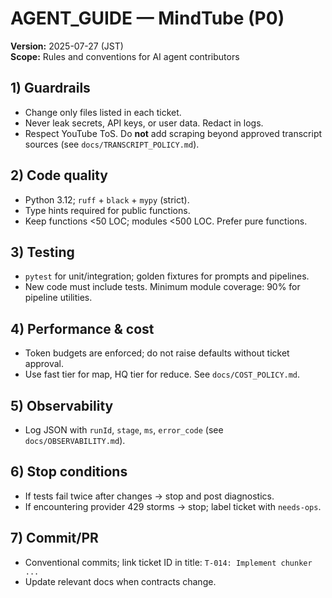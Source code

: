 # AGENT_GUIDE — MindTube (P0)

**Version:** 2025-07-27 (JST)  
**Scope:** Rules and conventions for AI agent contributors

## 1) Guardrails
- Change only files listed in each ticket.
- Never leak secrets, API keys, or user data. Redact in logs.
- Respect YouTube ToS. Do **not** add scraping beyond approved transcript sources (see `docs/TRANSCRIPT_POLICY.md`).

## 2) Code quality
- Python 3.12; `ruff` + `black` + `mypy` (strict).
- Type hints required for public functions.
- Keep functions <50 LOC; modules <500 LOC. Prefer pure functions.

## 3) Testing
- `pytest` for unit/integration; golden fixtures for prompts and pipelines.
- New code must include tests. Minimum module coverage: 90% for pipeline utilities.

## 4) Performance & cost
- Token budgets are enforced; do not raise defaults without ticket approval.
- Use fast tier for map, HQ tier for reduce. See `docs/COST_POLICY.md`.

## 5) Observability
- Log JSON with `runId`, `stage`, `ms`, `error_code` (see `docs/OBSERVABILITY.md`).

## 6) Stop conditions
- If tests fail twice after changes → stop and post diagnostics.
- If encountering provider 429 storms → stop; label ticket with `needs-ops`.

## 7) Commit/PR
- Conventional commits; link ticket ID in title: `T-014: Implement chunker ...`
- Update relevant docs when contracts change.
